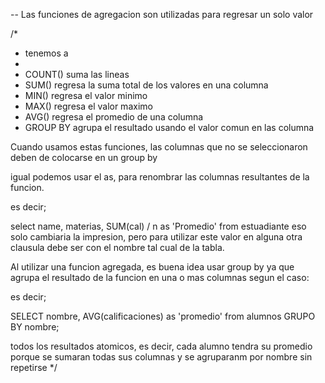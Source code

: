 -- Las funciones de agregacion son utilizadas para regresar un solo valor

/*
 * tenemos a 
 * 
 * COUNT() suma las lineas
 * SUM() regresa la suma total de los valores en una columna
 * MIN() regresa el valor minimo
 * MAX() regresa el valor maximo
 * AVG() regresa el promedio de una columna
 * GROUP BY agrupa el resultado usando el valor comun en las columna 

 Cuando usamos estas funciones, las columnas que no se seleccionaron
 deben de colocarse en un group by
   
   igual podemos usar el as, para renombrar las columnas
   resultantes de la funcion.
   
   es decir;
   
   select name, materias, SUM(cal) / n as 'Promedio' from estuadiante
   eso solo cambiaria la impresion, pero para utilizar este valor en
   alguna otra clausula debe ser con el nombre tal cual de la tabla.
   
   
   Al utilizar una funcion agregada, es buena idea usar group by
   ya que agrupa el resultado de la funcion en una o mas columnas segun
   el caso:
   
   es decir;
   
   SELECT nombre, AVG(calificaciones) as 'promedio'
   from alumnos
   GRUPO BY nombre;
   
   todos los resultados atomicos, es decir, cada alumno
   tendra su promedio porque se sumaran todas sus columnas
   y se agruparanm por nombre sin repetirse
*/

